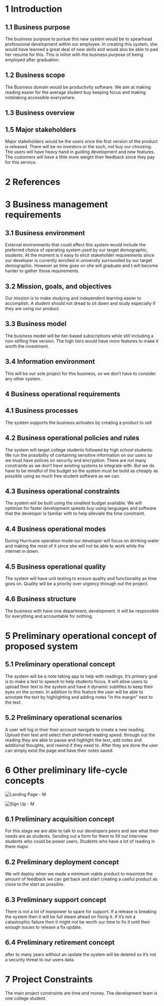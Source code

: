 # 1 Introduction

## 1.1 Business purpose

The business purpose to pursue this new system would be to spearhead professional development within our employee. In creating this system, she would have learned a great deal of new skills and would also be able to pad her resume for this. This is inline with the business purpose of being employed after graduation.

## 1.2 Business scope

The Business domain would be productivity software. We aim at making reading easier for the average student buy keeping focus and making notetaking accessible everywhere.

## 1.3 Business overview

## 1.5 Major stakeholders

Major stakeholders would be the users once the first version of the product is released. There will be no investors or the such, not buy our choosing. The users will have heavy hand in guiding development and new features. The customers will have a little more weight their feedback since they pay for this service.  

# 2 References

# 3 Business management requirements

## 3.1 Business environment

External environments that could affect this system would include the preferred choice of operating system used by our target demographic, students. At the moment is it easy to elicit stakeholder requirements since our developer is currently enrolled in university surrounded by our target demographic. However as time goes on she will graduate and t will become harder to gather those requirements. 

## 3.2 Mission, goals, and objectives

Our mission is to make studying and independent learning easier to accomplish. A student should not dread to sit down and study especially if they are using our product.

## 3.3 Business model

The business model will be tier-based subscriptions while still including a non-stifling free version. The high tiers would have more features to make it worth the investment.

## 3.4 Information environment

This will be our sole project for this business, so we don’t have to consider any other system.

## 4 Business operational requirements

## 4.1 Business processes

The system supports the business activates by creating a product to sell. 

## 4.2 Business operational policies and rules

The system will target college students followed by high school students. We run the possibility of containing sensitive information on our users so we must have polices on security and encryption. There are not many constraints as we don’t have existing systems to integrate with. But we do have to be mindful of the budget so the system must be build as cheaply as possible using as much free student software as we can.

## 4.3 Business operational constraints

The system will be built using the smallest budget available. We will optimize for faster development speeds buy using languages and software that the developer is familiar with to help alleviate the time constraint.  

## 4.4 Business operational modes

During Hurricane operation mode our developer will focus on drinking water and making the most of it since she will not be able to work while the internet in down.

## 4.5 Business operational quality

The system will have unit testing to ensure quality and functionality as time goes on. Quality will be a priority over urgency through out the project. 

## 4.6 Business structure

The business with have one department, development.  It will be responsible for everything and accountable for nothing.

# 5 Preliminary operational concept of proposed system

## 5.1 Preliminary operational concept

The system will be a note taking app to help with readings. It’s primary goal is to make a text to speech to help students focus. It will allow users to upload their text to the system and have it dynamic subtitles to keep their eyes on the screen. In addition to this feature the user will be able to annotate the text by highlighting and adding notes “in the margin” next to the text. 

## 5.2 Preliminary operational scenarios

A user will log in their their account navigate to create a new reading. Upload their text and select their preferred reading speed. through out the reading they are able to pause and highlight the text, add notes and additional thoughts, and rewind if they need to. After they are done the user can simply exist the page and have their notes saved.

# 6 Other preliminary life-cycle concepts

![Landing Page - M](https://user-images.githubusercontent.com/71856126/222874570-5a183f62-374b-40a1-a7c4-80820baa9acb.png)

![Sign Up - M](https://user-images.githubusercontent.com/71856126/222874581-f219da73-5182-49e8-ab6b-b130f09f9ff6.png)

## 6.1 Preliminary acquisition concept

For this stage we are able to talk to our developers peers and see what their needs are as students. Sending out a form for them to fill out interview students who could be power users. Students who have a lot of reading in there major.

## 6.2 Preliminary deployment concept

We will deploy when we made a minimum viable product to maximize the amount of feedback we can get back and start creating a useful product as close to the start as possible.

## 6.3 Preliminary support concept

There is not a lot of manpower to spare for support. If a release is breaking the system then it will be full steam ahead on fixing it. If it’s not a catastrophic failure then it might not be worth our time to fix it until their enough issues to release a fix update.

## 6.4 Preliminary retirement concept

after to many years without an update the system will be deleted so it’s not a security threat to our users data.

# 7 Project Constraints

The main project constraints are time and money. The development team is one college student.
